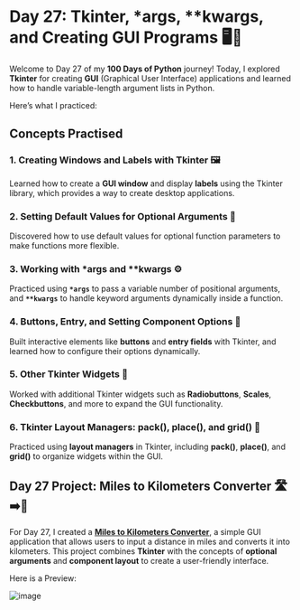 # Day 27: Tkinter, *args, **kwargs, and Creating GUI Programs 🖥️🧩

Welcome to Day 27 of my **100 Days of Python** journey! Today, I explored **Tkinter** for creating **GUI** (Graphical User Interface) applications and learned how to handle variable-length argument lists in Python.

Here’s what I practiced:

## Concepts Practised

### 1. Creating Windows and Labels with Tkinter 🖼️
Learned how to create a **GUI window** and display **labels** using the Tkinter library, which provides a way to create desktop applications.

### 2. Setting Default Values for Optional Arguments 🌟
Discovered how to use default values for optional function parameters to make functions more flexible.

### 3. Working with *args and **kwargs ⚙️
Practiced using **`*args`** to pass a variable number of positional arguments, and **`**kwargs`** to handle keyword arguments dynamically inside a function.

### 4. Buttons, Entry, and Setting Component Options 🔲
Built interactive elements like **buttons** and **entry fields** with Tkinter, and learned how to configure their options dynamically.

### 5. Other Tkinter Widgets 🧩
Worked with additional Tkinter widgets such as **Radiobuttons**, **Scales**, **Checkbuttons**, and more to expand the GUI functionality.

### 6. Tkinter Layout Managers: pack(), place(), and grid() 📏
Practiced using **layout managers** in Tkinter, including **pack()**, **place()**, and **grid()** to organize widgets within the GUI.

## Day 27 Project: Miles to Kilometers Converter 🛣️➡️📏

For Day 27, I created a [**Miles to Kilometers Converter**](main.py), a simple GUI application that allows users to input a distance in miles and converts it into kilometers. This project combines **Tkinter** with the concepts of **optional arguments** and **component layout** to create a user-friendly interface.

Here is a Preview:

![image](https://github.com/user-attachments/assets/75589174-5840-4097-8e35-20e121408ceb)
